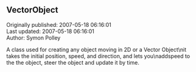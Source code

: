 ## VectorObject  
Originally published: 2007-05-18 06:16:01  
Last updated: 2007-05-18 06:16:01  
Author: Symon Polley  
  
A class used for creating any object moving in 2D or a Vector Object\nit takes the initial position, speed, and direction, and lets you\naddspeed to the the object, steer the object and update it by time.